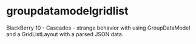 groupdatamodelgridlist
======================

BlackBerry 10 - Cascades - strange behavior with using GroupDataModel and a GridListLayout with a parsed JSON data.
